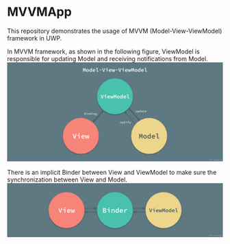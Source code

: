 # MVVMApp

This repository demonstrates the usage of MVVM (Model-View-ViewModel) framework in UWP.

In MVVM framework, as shown in the following figure, ViewModel is responsible for updating Model and receiving notifications from Model.
![mvvm](https://raw.githubusercontent.com/victorfu/MVVMApp/master/Model-View-ViewModel.jpg)

There is an implicit Binder between View and ViewModel to make sure the synchronization between View and Model.
![mvvm binder](https://raw.githubusercontent.com/victorfu/MVVMApp/master/Binder-View-ViewModel.jpg)
